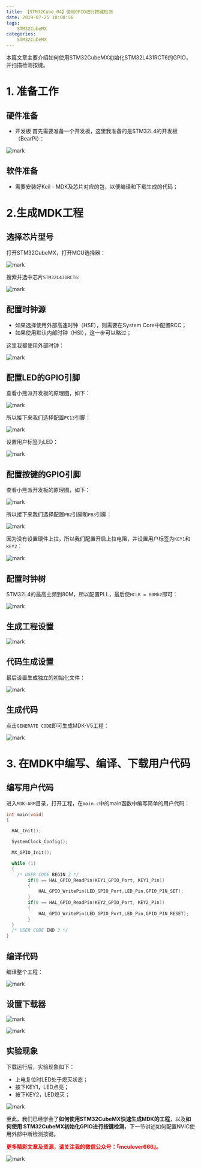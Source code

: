 ```yaml
---
title: 【STM32Cube_04】使用GPIO进行按键检测
date: 2019-07-25 10:00:56
tags:
    STM32CubeMX
categories:
    STM32CubeMX
---
```


本篇文章主要介绍如何使用STM32CubeMX初始化STM32L431RCT6的GPIO，并扫描检测按键。
<!--more-->
# 1. 准备工作
## 硬件准备
- 开发板
首先需要准备一个开发板，这里我准备的是STM32L4的开发板（BearPi）：

![mark](http://mculover666.cn/image/20190806/9uiPTi5odYSj.png?imageslim)

## 软件准备
- 需要安装好Keil - MDK及芯片对应的包，以便编译和下载生成的代码；

# 2.生成MDK工程
## 选择芯片型号
打开STM32CubeMX，打开MCU选择器：

![mark](http://mculover666.cn/image/20190806/gBP6glmUSH80.png?imageslim)

搜索并选中芯片`STM32L431RCT6`:

![mark](http://mculover666.cn/image/20190806/gnyHwdl53uVD.png?imageslim)

## 配置时钟源

- 如果选择使用外部高速时钟（HSE），则需要在System Core中配置RCC；
- 如果使用默认内部时钟（HSI），这一步可以略过；

这里我都使用外部时钟：

![mark](http://mculover666.cn/image/20190806/k593lGGb5tlW.png?imageslim)

## 配置LED的GPIO引脚

查看小熊派开发板的原理图，如下：

![mark](http://mculover666.cn/image/20190812/5iCtQUfKbgzA.png?imageslim)

所以接下来我们选择配置`PC13`引脚：

![mark](http://mculover666.cn/image/20190812/Ad3UrGCsgjXr.png?imageslim)

设置用户标签为LED：

![mark](http://mculover666.cn/image/20190813/ClKDFmVJYceI.png?imageslim)

## 配置按键的GPIO引脚
查看小熊派开发板的原理图，如下：

![mark](http://mculover666.cn/image/20190813/QNbG5i6QKGk3.png?imageslim)

所以接下来我们选择配置`PB2`引脚和`PB3`引脚：

![mark](http://mculover666.cn/image/20190813/3fRF4dWxJ6iw.png?imageslim)

因为没有设置硬件上拉，所以我们配置开启上拉电阻，并设置用户标签为`KEY1`和`KEY2`：

![mark](http://mculover666.cn/image/20190813/sjhFpsdWkQSB.png?imageslim)

## 配置时钟树
STM32L4的最高主频到80M，所以配置PLL，最后使`HCLK = 80Mhz`即可：

![mark](http://mculover666.cn/image/20190806/1TQg7frjRpVr.png?imageslim)

## 生成工程设置

![mark](http://mculover666.cn/image/20190813/4cGrWhVnjEdp.png?imageslim)

## 代码生成设置

最后设置生成独立的初始化文件：

![mark](http://mculover666.cn/image/20190812/PwTCS6QzHiyG.png?imageslim)

## 生成代码

点击`GENERATE CODE`即可生成MDK-V5工程：

![mark](http://mculover666.cn/image/20190806/s0jGhLBWW6Cm.png?imageslim)

# 3. 在MDK中编写、编译、下载用户代码
## 编写用户代码
进入`MDK-ARM`目录，打开工程，在`main.c`中的main函数中编写简单的用户代码：
```c
int main(void)
{

  HAL_Init();

  SystemClock_Config();

  MX_GPIO_Init();

  while (1)
  {
    /* USER CODE BEGIN 3 */
		if(0 == HAL_GPIO_ReadPin(KEY1_GPIO_Port, KEY1_Pin))
		{
			HAL_GPIO_WritePin(LED_GPIO_Port,LED_Pin,GPIO_PIN_SET);
		}
		if(0 == HAL_GPIO_ReadPin(KEY2_GPIO_Port, KEY2_Pin))
		{
			HAL_GPIO_WritePin(LED_GPIO_Port,LED_Pin,GPIO_PIN_RESET);
		}
  }
  /* USER CODE END 3 */
}
```
## 编译代码

编译整个工程：

![mark](http://mculover666.cn/image/20190813/T9TxAoP6pyiI.png?imageslim)

## 设置下载器

![mark](http://mculover666.cn/image/20190812/PHve6DYPkO9M.png?imageslim)

![mark](http://mculover666.cn/image/20190812/djSNbMCj6Hh6.png?imageslim)

## 实验现象
下载运行后，实验现象如下：

- 上电复位时LED处于熄灭状态；
- 按下KEY1，LED点亮；
- 按下KEY2，LED熄灭；

![mark](http://mculover666.cn/image/20190813/jrREJBcJukl3.png?imageslim)

至此，我们已经学会了**如何使用STM32CubeMX快速生成MDK的工程**，以及**如何使用 STM32CubeMX初始化GPIO进行按键检测**，下一节讲述如何配置NVIC使用外部中断检测按键。

**<font color="#FF0000">更多精彩文章及资源，请关注我的微信公众号：『mculover666』。</font>**

![mark](http://mculover666.cn/image/20190811/gKNrs8CqezFQ.jpg?imageslim)